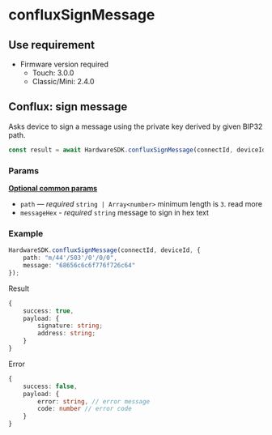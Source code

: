 # confluxSignMessage

## Use requirement

* Firmware version required
  * Touch: 3.0.0
  * Classic/Mini: 2.4.0

## Conflux: sign message <a href="#ethereum-sign-message" id="ethereum-sign-message"></a>

Asks device to sign a message using the private key derived by given BIP32 path.

```typescript
const result = await HardwareSDK.confluxSignMessage(connectId, deviceId, params);
```

### Params

[**Optional common params**](../common-params.md)

* `path` — _required_ `string | Array<number>` minimum length is `3`. read more
* `messageHex` - _required_ `string` message to sign in hex text

### Example

```typescript
HardwareSDK.confluxSignMessage(connectId, deviceId, {
    path: "m/44'/503'/0'/0/0",
    message: "68656c6c6f776f726c64"
});
```

Result

```typescript
{
    success: true,
    payload: {
        signature: string;
        address: string;
    }
}
```

Error

```typescript
{
    success: false,
    payload: {
        error: string, // error message
        code: number // error code
    }
}
```
